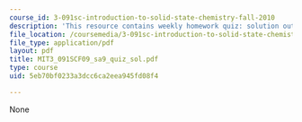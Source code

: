 ```yaml
---
course_id: 3-091sc-introduction-to-solid-state-chemistry-fall-2010
description: 'This resource contains weekly homework quiz: solution outlines.'
file_location: /coursemedia/3-091sc-introduction-to-solid-state-chemistry-fall-2010/5eb70bf0233a3dcc6ca2eea945fd08f4_MIT3_091SCF09_sa9_quiz_sol.pdf
file_type: application/pdf
layout: pdf
title: MIT3_091SCF09_sa9_quiz_sol.pdf
type: course
uid: 5eb70bf0233a3dcc6ca2eea945fd08f4

---
```

None